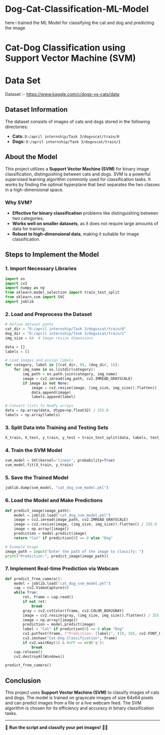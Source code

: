 # Dog-Cat-Classification-ML-Model
here i trained the ML Model for classifying the cat and dog and predicting the image 
# Cat-Dog Classification using Support Vector Machine (SVM)


# Data Set
Dataset :- https://www.kaggle.com/c/dogs-vs-cats/data

## Dataset Information
The dataset consists of images of cats and dogs stored in the following directories:
- **Cats:** `D:/april internship/Task 3/dogvscat/train/0`
- **Dogs:** `D:/april internship/Task 3/dogvscat/train/1`

## About the Model
This project utilizes a **Support Vector Machine (SVM)** for binary image classification, distinguishing between cats and dogs. SVM is a powerful supervised learning algorithm commonly used for classification tasks. It works by finding the optimal hyperplane that best separates the two classes in a high-dimensional space.

### Why SVM?
- **Effective for binary classification** problems like distinguishing between two categories.
- **Works well on smaller datasets**, as it does not require large amounts of data for training.
- **Robust to high-dimensional data**, making it suitable for image classification.

## Steps to Implement the Model

### 1. Import Necessary Libraries
```python
import os
import cv2
import numpy as np
from sklearn.model_selection import train_test_split
from sklearn.svm import SVC
import joblib
```

### 2. Load and Preprocess the Dataset
```python
# Define dataset paths
cat_dir = "D:/april internship/Task 3/dogvscat/train/0"
dog_dir = "D:/april internship/Task 3/dogvscat/train/1"
img_size = 64  # Image resize dimensions

data = []
labels = []

# Load images and assign labels
for category, label in [(cat_dir, 0), (dog_dir, 1)]:
    for img_name in os.listdir(category):
        img_path = os.path.join(category, img_name)
        image = cv2.imread(img_path, cv2.IMREAD_GRAYSCALE)
        if image is not None:
            image = cv2.resize(image, (img_size, img_size)).flatten()
            data.append(image)
            labels.append(label)

# Convert lists to NumPy arrays
data = np.array(data, dtype=np.float32) / 255.0
labels = np.array(labels)
```

### 3. Split Data into Training and Testing Sets
```python
X_train, X_test, y_train, y_test = train_test_split(data, labels, test_size=0.2, random_state=42)
```

### 4. Train the SVM Model
```python
svm_model = SVC(kernel='linear', probability=True)
svm_model.fit(X_train, y_train)
```

### 5. Save the Trained Model
```python
joblib.dump(svm_model, "cat_dog_svm_model.pkl")
```

### 6. Load the Model and Make Predictions
```python
def predict_image(image_path):
    model = joblib.load("cat_dog_svm_model.pkl")
    image = cv2.imread(image_path, cv2.IMREAD_GRAYSCALE)
    image = cv2.resize(image, (img_size, img_size)).flatten() / 255.0
    image = np.array([image])
    prediction = model.predict(image)
    return "Cat" if prediction[0] == 0 else "Dog"

# Example Usage
image_path = input("Enter the path of the image to classify: ")
print("Prediction:", predict_image(image_path))
```

### 7. Implement Real-time Prediction via Webcam
```python
def predict_from_camera():
    model = joblib.load("cat_dog_svm_model.pkl")
    cap = cv2.VideoCapture(0)
    while True:
        ret, frame = cap.read()
        if not ret:
            break
        gray = cv2.cvtColor(frame, cv2.COLOR_BGR2GRAY)
        image = cv2.resize(gray, (img_size, img_size)).flatten() / 255.0
        image = np.array([image])
        prediction = model.predict(image)
        label = "Cat" if prediction[0] == 0 else "Dog"
        cv2.putText(frame, f"Prediction: {label}", (10, 50), cv2.FONT_HERSHEY_SIMPLEX, 1, (0, 255, 0), 2)
        cv2.imshow("Cat-Dog Classification", frame)
        if cv2.waitKey(1) & 0xFF == ord('q'):
            break
    cap.release()
    cv2.destroyAllWindows()

predict_from_camera()
```

## Conclusion
This project uses **Support Vector Machine (SVM)** to classify images of cats and dogs. The model is trained on grayscale images of size 64x64 pixels and can predict images from a file or a live webcam feed. The SVM algorithm is chosen for its efficiency and accuracy in binary classification tasks.

---
🚀 **Run the script and classify your pet images!** 🐶🐱
